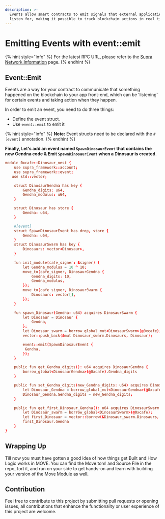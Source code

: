```yaml
---
description: >-
  Events allow smart contracts to emit signals that external applications can
  listen for, making it possible to track blockchain actions in real time.
---
```


# Emitting Events with event::emit

{% hint style="info" %}
For the latest RPC URL, please refer to the [Supra Network Information](https://docs.supra.com/network-information) page.
{% endhint %}

## Event::Emit

Events are a way for your contract to communicate that something happened on the blockchain to your app front-end, which can be 'listening' for certain events and taking action when they happen.

In order to emit an event, you need to do three things:

* Define the event struct.
* Use `event::emit` to emit it

{% hint style="info" %}
**Note:** Event structs need to be declared with the `#[event]` annotation.
{% endhint %}

**Finally, Let's add an event named `SpawnDinosaurEvent` that contains the new Gendna code & Emit `SpawnDinosaurEvent` when a Dinosaur is created.**

```toml
module 0xcafe::Dinosaur_nest {
    use supra_framework::account;
    use supra_framework::event;
   use std::vector;

    struct DinosaurGendna has key {
        Gendna_digits: u64,
        Gendna_modulus: u64,
    }

    struct Dinosaur has store {
        Gendna: u64,
    }

    #[event]
    struct SpawnDinosaurEvent has drop, store {
        Gendna: u64,
    } 
    struct DinosaurSwarm has key {
        Dinosaurs: vector<Dinosaur>,
    }

    fun init_module(cafe_signer: &signer) {
        let Gendna_modulus = 10 ^ 10;
        move_to(cafe_signer, DinosaurGendna {
            Gendna_digits: 10,
            Gendna_modulus,
        });
        move_to(cafe_signer, DinosaurSwarm {
            Dinosaurs: vector[],
        });
    }

    fun spawn_Dinosaur(Gendna: u64) acquires DinosaurSwarm {
        let Dinosaur = Dinosaur {
            Gendna,
        };
        let Dinosaur_swarm = borrow_global_mut<DinosaurSwarm>(@0xcafe);
        vector::push_back(&mut Dinosaur_swarm.Dinosaurs, Dinosaur);

        event::emit(SpawnDinosaurEvent {
         Gendna,
        });
    }

    public fun get_Gendna_digits(): u64 acquires DinosaurGendna {
        borrow_global<DinosaurGendna>(@0xcafe).Gendna_digits
    }

    public fun set_Gendna_digits(new_Gendna_digits: u64) acquires DinosaurGendna {
        let Dinosaur_Gendna = borrow_global_mut<DinosaurGendna>(@0xcafe);
        Dinosaur_Gendna.Gendna_digits = new_Gendna_digits;
    }

    public fun get_first_Dinosaur_Gendna(): u64 acquires DinosaurSwarm {
        let Dinosaur_swarm = borrow_global<DinosaurSwarm>(@0xcafe);
        let first_Dinosaur = vector::borrow(&Dinosaur_swarm.Dinosaurs, 0);
        first_Dinosaur.Gendna
    }
}
```

## Wrapping Up

Till now you must have gotten a good idea of how things get Built and How Logic works in MOVE. You can find the Move.toml and Source File in the repo, fort it, and run on your side to get hands-on and learn with building your version of the Move Module as well.

## Contribution

Feel free to contribute to this project by submitting pull requests or opening issues, all contributions that enhance the functionality or user experience of this project are welcome.
